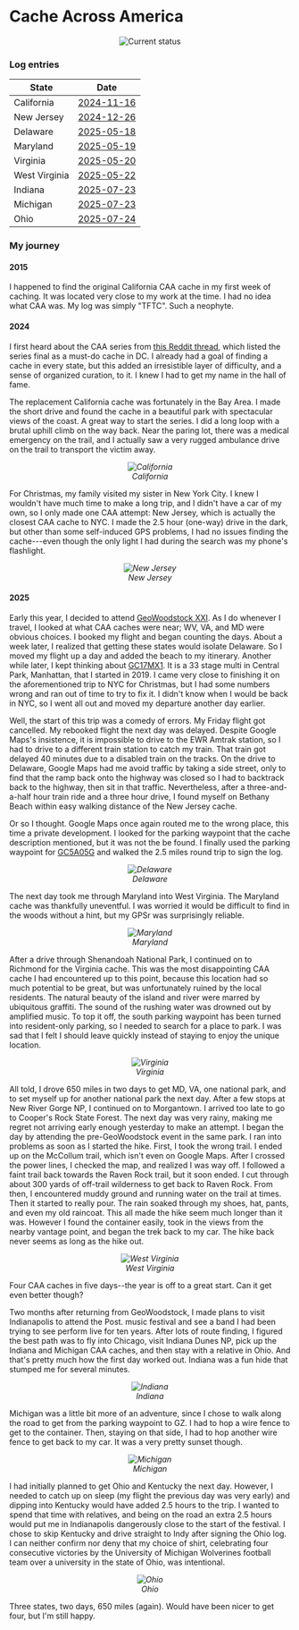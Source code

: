 # Cache Across America

<p style="text-align: center">
<img src="caches/caa/map.png" alt="Current status" title="Curent status">
<br />
</p>

### Log entries

| State         | Date                                                        |
| ------------- | ----------------------------------------------------------- |
| California    | [2024-11-16](https://www.geocaching.com/live/log/GL1DCH4YZ) |
| New Jersey    | [2024-12-26](https://www.geocaching.com/live/log/GL1DGP3MN) |
| Delaware      | [2025-05-18](https://www.geocaching.com/live/log/GL1ECDM6V) |
| Maryland      | [2025-05-19](https://www.geocaching.com/live/log/GL1ECHQMW) |
| Virginia      | [2025-05-20](https://www.geocaching.com/live/log/GL1ECRQBE) |
| West Virginia | [2025-05-22](https://www.geocaching.com/live/log/GL1ED1NCN) |
| Indiana       | [2025-07-23](https://www.geocaching.com/live/log/GL1EVJY7F) |
| Michigan      | [2025-07-23](https://www.geocaching.com/live/log/GL1EVT11N) |
| Ohio          | [2025-07-24](https://www.geocaching.com/live/log/GL1EVT2KX) |

### My journey

#### 2015

I happened to find the original California CAA cache in my first week of
caching. It was located very close to my work at the time. I had no idea what
CAA was. My log was simply "TFTC". Such a neophyte.

#### 2024

I first heard about the CAA series from
[this Reddit thread](https://www.reddit.com/r/geocaching/comments/1g3tla6/mustcache_in_washington_dc_area/),
which listed the series final as a must-do cache in DC. I already had a goal of
finding a cache in every state, but this added an irresistible layer of
difficulty, and a sense of organized curation, to it. I knew I had to get my
name in the hall of fame.

The replacement California cache was fortunately in the Bay Area. I made the
short drive and found the cache in a beautiful park with spectacular views of
the coast. A great way to start the series. I did a long loop with a brutal
uphill climb on the way back. Near the paring lot, there was a medical
emergency on the trail, and I actually saw a very rugged ambulance drive on
the trail to transport the victim away.

<p style="text-align: center; font-style: italic">
<img src="caches/caa/ca.png" alt="California" title="California">
<br />
California
</p>

For Christmas, my family visited my sister in New York City. I knew I wouldn't
have much time to make a long trip, and I didn't have a car of my own, so I
only made one CAA attempt: New Jersey, which is actually the closest CAA cache
to NYC. I made the 2.5 hour (one-way) drive in the dark, but other than some
self-induced GPS problems, I had no issues finding the cache---even though the
only light I had during the search was my phone's flashlight.

<p style="text-align: center; font-style: italic">
<img src="caches/caa/nj.png" alt="New Jersey" title="New Jersey">
<br />
New Jersey
</p>

#### 2025

Early this year, I decided to attend
[GeoWoodstock XXI](http://geowoodstockxxi.com). As I do whenever I travel, I
looked at what CAA caches were near; WV, VA, and MD were obvious choices. I
booked my flight and began counting the days. About a week later, I realized
that getting these states would isolate Delaware. So I moved my flight up a day
and added the beach to my itinerary. Another while later, I kept thinking about
[GC17MX1](http://coord.info/GC17MX1). It is a 33 stage multi in Central Park,
Manhattan, that I started in 2019. I came very close to finishing it on the
aforementioned trip to NYC for Christmas, but I had some numbers wrong and ran
out of time to try to fix it. I didn't know when I would be back in NYC, so I
went all out and moved my departure another day earlier.

Well, the start of this trip was a comedy of errors. My Friday flight got
cancelled. My rebooked flight the next day was delayed. Despite Google Maps's
insistence, it is impossible to drive to the EWR Amtrak station, so I had to
drive to a different train station to catch my train. That train got delayed 40
minutes due to a disabled train on the tracks. On the drive to Delaware, Google
Maps had me avoid traffic by taking a side street, only to find that the ramp
back onto the highway was closed so I had to backtrack back to the highway, then
sit in that traffic. Nevertheless, after a three-and-a-half hour train ride and
a three hour drive, I found myself on Bethany Beach within easy walking distance
of the New Jersey cache.

Or so I thought. Google Maps once again routed me to the wrong place, this time
a private development. I looked for the parking waypoint that the cache
description mentioned, but it was not the be found. I finally used the parking
waypoint for [GC5A05G](http://coord.info/GC5A05G) and walked the 2.5 miles round
trip to sign the log.

<p style="text-align: center; font-style: italic">
<img src="caches/caa/de.png" alt="Delaware" title="Delaware">
<br />
Delaware
</p>

The next day took me through Maryland into West Virginia. The Maryland cache was
thankfully uneventful. I was worried it would be difficult to find in the woods
without a hint, but my GPSr was surprisingly reliable.

<p style="text-align: center; font-style: italic">
<img src="caches/caa/md.png" alt="Maryland" title="Maryland">
<br />
Maryland
</p>

After a drive through Shenandoah National Park, I continued on to Richmond for
the Virginia cache. This was the most disappointing CAA cache I had encountered
up to this point, because this location had so much potential to be great, but
was unfortunately ruined by the local residents. The natural beauty of the
island and river were marred by ubiquitous graffiti. The sound of the rushing
water was drowned out by amplified music. To top it off, the south parking
waypoint has been turned into resident-only parking, so I needed to search for
a place to park. I was sad that I felt I should leave quickly instead of staying
to enjoy the unique location.

<p style="text-align: center; font-style: italic">
<img src="caches/caa/va.png" alt="Virginia" title="Virginia">
<br />
Virginia
</p>

All told, I drove 650 miles in two days to get MD, VA, one national park,
and to set myself up for another national park the next day. After a few
stops at New River Gorge NP, I continued on to
Morgantown. I arrived too late to go to Cooper's Rock State Forest. The next day
was very rainy, making me regret not arriving early enough yesterday to make an
attempt. I began the day by attending the pre-GeoWoodstock event in the same
park. I ran into problems as soon as I started the hike. First, I took the wrong
trail. I ended up on the McCollum trail, which isn't even on Google Maps. After
I crossed the power lines, I checked the map, and realized I was way off. I
followed a faint trail back towards the Raven Rock trail, but it soon ended. I
cut through about 300 yards of off-trail wilderness to get back to Raven Rock.
From then, I encountered muddy ground and running water on the trail at times.
Then it started to really pour. The rain soaked through my shoes, hat, pants,
and even my old raincoat. This all made the hike seem much longer than it was.
However I found the container easily, took in the views from the nearby vantage
point, and began the trek back to my car. The hike back never seems as long as
the hike out.

<p style="text-align: center; font-style: italic">
<img src="caches/caa/wv.jpg" alt="West Virginia" title="West Virginia">
<br />
West Virginia
</p>

Four CAA caches in five days--the year is off to a great start. Can it get even
better though?

Two months after returning from GeoWoodstock, I made plans to visit Indianapolis
to attend the Post. music festival and see a band I had been trying to see
perform live for ten years. After lots of route finding, I figured the best path
was to fly into Chicago, visit Indiana Dunes NP, pick up the Indiana and
Michigan CAA caches, and then stay with a relative in Ohio. And that's pretty
much how the first day worked out. Indiana was a fun hide that stumped me for
several minutes.

<p style="text-align: center; font-style: italic">
<img src="caches/caa/in.png" alt="Indiana" title="Indiana">
<br />
Indiana
</p>

Michigan was a little bit more of an adventure, since I chose to walk along the
road to get from the parking waypoint to GZ. I had to hop a wire fence to get to
the container. Then, staying on that side, I had to hop another wire fence to
get back to my car. It was a very pretty sunset though.

<p style="text-align: center; font-style: italic">
<img src="caches/caa/mi.png" alt="Michigan" title="Michigan">
<br />
Michigan
</p>

I had initially planned to get Ohio and Kentucky the next day. However, I needed
to catch up on sleep (my flight the previous day was very early) and dipping
into Kentucky would have added 2.5 hours to the trip. I wanted to spend that
time with relatives, and being on the road an extra 2.5 hours would put me in
Indianapolis dangerously close to the start of the festival. I chose to skip
Kentucky and drive straight to Indy after signing the Ohio log. I can neither
confirm nor deny that my choice of shirt, celebrating four consecutive victories
by the University of Michigan Wolverines football team over a university in the
state of Ohio, was intentional.

<p style="text-align: center; font-style: italic">
<img src="caches/caa/oh.png" alt="Ohio" title="Ohio">
<br />
Ohio
</p>

Three states, two days, 650 miles (again). Would have been nicer to get four,
but I'm still happy.